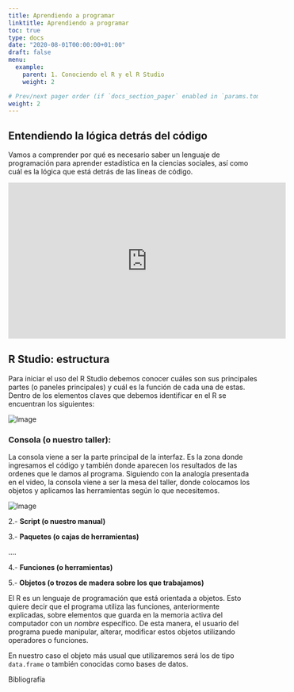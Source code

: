 ```yaml
---
title: Aprendiendo a programar
linktitle: Aprendiendo a programar
toc: true
type: docs
date: "2020-08-01T00:00:00+01:00"
draft: false
menu:
  example:
    parent: 1. Conociendo el R y el R Studio
    weight: 2

# Prev/next pager order (if `docs_section_pager` enabled in `params.toml`)
weight: 2
---
```


## Entendiendo la lógica detrás del código

Vamos a comprender por qué es necesario saber un lenguaje de programación para aprender estadística en la ciencias sociales, así como cuál es la lógica que está detrás de las líneas de código.

<iframe width="560" height="315" src="https://www.youtube.com/embed/HpXiSLVyYrM" frameborder="0" allow="accelerometer; autoplay; encrypted-media; gyroscope; picture-in-picture" allowfullscreen></iframe>


## R Studio: estructura

Para iniciar el uso del R Studio debemos conocer cuáles son sus principales partes (o paneles principales) y cuál es la función de cada una de estas. Dentro de los elementos claves que debemos identificar en el R se encuentran los siguientes:

![Image](/cursos/1-1.png)

### **Consola (o nuestro taller)**:

La consola viene a ser la parte principal de la interfaz. Es la zona donde ingresamos el código y también donde aparecen los resultados de las ordenes que le damos al programa. Siguiendo con la analogía presentada en el video, la consola viene a ser la mesa del taller, donde colocamos los objetos y aplicamos las herramientas según lo que necesitemos. 

![Image](/cursos/1-2.jpg)

2.- **Script (o nuestro manual)**




3.- **Paquetes (o cajas de herramientas)**

....


4.- **Funciones (o herramientas)**



5.- **Objetos (o trozos de madera sobre los que trabajamos)**

El R es un lenguaje de programación que está orientada a objetos. Esto quiere decir que el programa utiliza las funciones, anteriormente explicadas, sobre elementos que guarda en la memoria activa del computador con un *nombre* específico. De esta manera, el usuario del programa puede manipular, alterar, modificar estos objetos utilizando operadores o funciones. 

En nuestro caso el objeto más usual que utilizaremos será los de tipo  `data.frame` o también conocidas como bases de datos. 



Bibliografía


